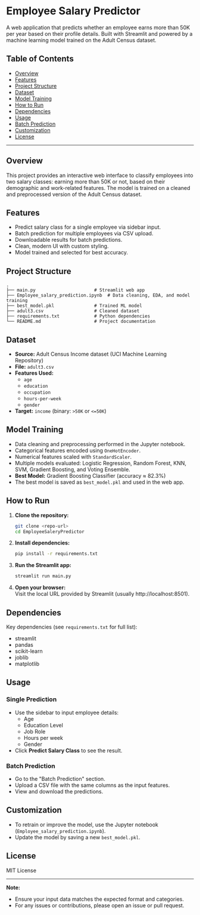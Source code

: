 # Employee Salary Predictor

A web application that predicts whether an employee earns more than 50K per year based on their profile details. Built with Streamlit and powered by a machine learning model trained on the Adult Census dataset.

## Table of Contents

- [Overview](#overview)
- [Features](#features)
- [Project Structure](#project-structure)
- [Dataset](#dataset)
- [Model Training](#model-training)
- [How to Run](#how-to-run)
- [Dependencies](#dependencies)
- [Usage](#usage)
- [Batch Prediction](#batch-prediction)
- [Customization](#customization)
- [License](#license)

---

## Overview

This project provides an interactive web interface to classify employees into two salary classes: earning more than 50K or not, based on their demographic and work-related features. The model is trained on a cleaned and preprocessed version of the Adult Census dataset.

## Features

- Predict salary class for a single employee via sidebar input.
- Batch prediction for multiple employees via CSV upload.
- Downloadable results for batch predictions.
- Clean, modern UI with custom styling.
- Model trained and selected for best accuracy.

## Project Structure

```
.
├── main.py                      # Streamlit web app
├── Employee_salary_prediction.ipynb  # Data cleaning, EDA, and model training
├── best_model.pkl               # Trained ML model
├── adult3.csv                   # Cleaned dataset
├── requirements.txt             # Python dependencies
└── README.md                    # Project documentation
```

## Dataset

- **Source:** Adult Census Income dataset (UCI Machine Learning Repository)
- **File:** `adult3.csv`
- **Features Used:**
  - `age`
  - `education`
  - `occupation`
  - `hours-per-week`
  - `gender`
- **Target:** `income` (binary: `>50K` or `<=50K`)

## Model Training

- Data cleaning and preprocessing performed in the Jupyter notebook.
- Categorical features encoded using `OneHotEncoder`.
- Numerical features scaled with `StandardScaler`.
- Multiple models evaluated: Logistic Regression, Random Forest, KNN, SVM, Gradient Boosting, and Voting Ensemble.
- **Best Model:** Gradient Boosting Classifier (accuracy ≈ 82.3%)
- The best model is saved as `best_model.pkl` and used in the web app.

## How to Run

1. **Clone the repository:**
   ```bash
   git clone <repo-url>
   cd EmployeeSaleryPredictor
   ```

2. **Install dependencies:**
   ```bash
   pip install -r requirements.txt
   ```

3. **Run the Streamlit app:**
   ```bash
   streamlit run main.py
   ```

4. **Open your browser:**  
   Visit the local URL provided by Streamlit (usually http://localhost:8501).

## Dependencies

Key dependencies (see `requirements.txt` for full list):

- streamlit
- pandas
- scikit-learn
- joblib
- matplotlib

## Usage

### Single Prediction

- Use the sidebar to input employee details:
  - Age
  - Education Level
  - Job Role
  - Hours per week
  - Gender
- Click **Predict Salary Class** to see the result.

### Batch Prediction

- Go to the "Batch Prediction" section.
- Upload a CSV file with the same columns as the input features.
- View and download the predictions.

## Customization

- To retrain or improve the model, use the Jupyter notebook (`Employee_salary_prediction.ipynb`).
- Update the model by saving a new `best_model.pkl`.

## License

MIT License

---

**Note:**  
- Ensure your input data matches the expected format and categories.
- For any issues or contributions, please open an issue or pull request. 